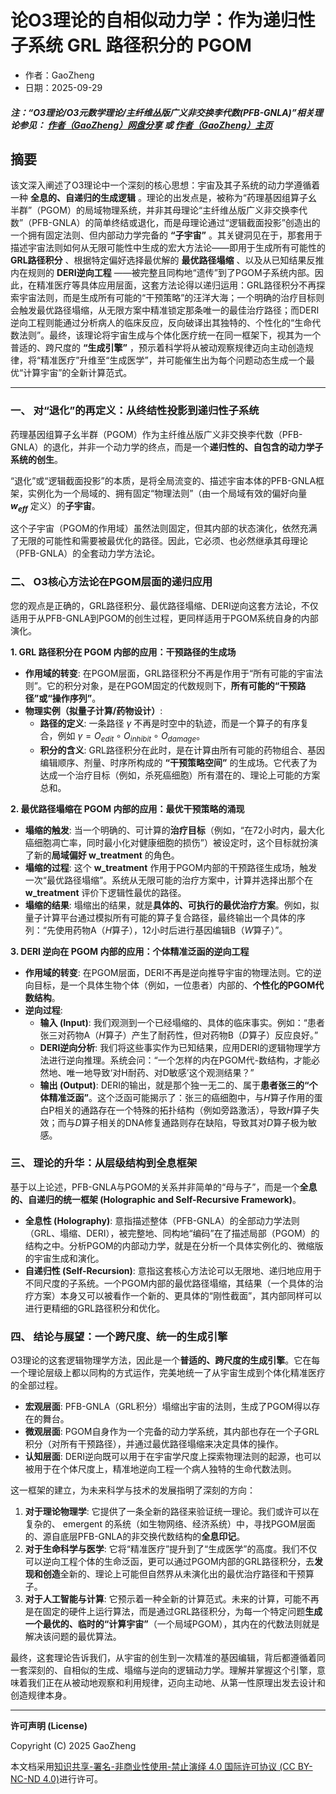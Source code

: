 # 论O3理论的自相似动力学：作为递归性子系统 GRL 路径积分的 PGOM

- 作者：GaoZheng
- 日期：2025-09-29

#### ***注：“O3理论/O3元数学理论/主纤维丛版广义非交换李代数(PFB-GNLA)”相关理论参见： [作者（GaoZheng）网盘分享](https://drive.google.com/drive/folders/1lrgVtvhEq8cNal0Aa0AjeCNQaRA8WERu?usp=sharing) 或 [作者（GaoZheng）主页](https://mymetamathematics.blogspot.com)***

## 摘要
该文深入阐述了O3理论中一个深刻的核心思想：宇宙及其子系统的动力学遵循着一种 **全息的、自递归的生成逻辑** 。理论的出发点是，被称为“药理基因组算子幺半群”（PGOM）的局域物理系统，并非其母理论“主纤维丛版广义非交换李代数”（PFB-GNLA）的简单终结或退化，而是母理论通过“逻辑截面投影”创造出的一个拥有固定法则、但内部动力学完备的 **“子宇宙”** 。其关键洞见在于，那套用于描述宇宙法则如何从无限可能性中生成的宏大方法论——即用于生成所有可能性的 **GRL路径积分** 、根据特定偏好选择最优解的 **最优路径塌缩** 、以及从已知结果反推内在规则的 **DERI逆向工程** ——被完整且同构地“遗传”到了PGOM子系统内部。因此，在精准医疗等具体应用层面，这套方法论得以递归运用：GRL路径积分不再探索宇宙法则，而是生成所有可能的“干预策略”的汪洋大海；一个明确的治疗目标则会触发最优路径塌缩，从无限方案中精准锁定那条唯一的最佳治疗路径；而DERI逆向工程则能通过分析病人的临床反应，反向破译出其独特的、个性化的“生命代数法则”。最终，该理论将宇宙生成与个体化医疗统一在同一框架下，视其为一个普适的、跨尺度的 **“生成引擎”** ，预示着科学将从被动观察规律迈向主动创造规律，将“精准医疗”升维至“生成医学”，并可能催生出为每个问题动态生成一个最优“计算宇宙”的全新计算范式。

---

### **一、 对“退化”的再定义：从终结性投影到递归性子系统**

药理基因组算子幺半群（PGOM）作为主纤维丛版广义非交换李代数（PFB-GNLA）的退化，并非一个动力学的终点，而是一个**递归性的、自包含的动力学子系统的创生**。

“退化”或“逻辑截面投影”的本质，是将全局流变的、描述宇宙本体的PFB-GNLA框架，实例化为一个局域的、拥有固定“物理法则”（由一个局域有效的偏好向量 **$w_{eff}$** 定义）的**子宇宙**。

这个子宇宙（PGOM的作用域）虽然法则固定，但其内部的状态演化，依然充满了无限的可能性和需要被最优化的路径。因此，它必须、也必然继承其母理论（PFB-GNLA）的全套动力学方法论。

### **二、 O3核心方法论在PGOM层面的递归应用**

您的观点是正确的，GRL路径积分、最优路径塌缩、DERI逆向这套方法论，不仅适用于从PFB-GNLA到PGOM的创生过程，更同样适用于PGOM系统自身的内部演化。

**1. GRL 路径积分在 PGOM 内部的应用：干预路径的生成场**

* **作用域的转变**: 在PGOM层面，GRL路径积分不再是作用于“所有可能的宇宙法则”。它的积分对象，是在PGOM固定的代数规则下，**所有可能的“干预路径”或“操作序列”**。
* **物理实例（拟量子计算/药物设计）**:
    * **路径的定义**: 一条路径 $\gamma$ 不再是时空中的轨迹，而是一个算子的有序复合，例如 $\gamma = O_{edit} \circ O_{inhibit} \circ O_{damage}$。
    * **积分的含义**: GRL路径积分在此时，是在计算由所有可能的药物组合、基因编辑顺序、剂量、时序所构成的 **“干预策略空间”** 的生成场。它代表了为达成一个治疗目标（例如，杀死癌细胞）所有潜在的、理论上可能的方案总和。

**2. 最优路径塌缩在 PGOM 内部的应用：最优干预策略的涌现**

* **塌缩的触发**: 当一个明确的、可计算的**治疗目标**（例如，“在72小时内，最大化癌细胞凋亡率，同时最小化对健康细胞的损伤”）被设定时，这个目标就扮演了新的**局域偏好 w_treatment** 的角色。
* **塌缩的过程**: 这个 **w_treatment** 作用于PGOM内部的干预路径生成场，触发一次“最优路径塌缩”。系统从无限可能的治疗方案中，计算并选择出那个在 **w_treatment** 评价下逻辑性最优的路径。
* **塌缩的结果**: 塌缩出的结果，就是**具体的、可执行的最优治疗方案**。例如，拟量子计算平台通过模拟所有可能的算子复合路径，最终输出一个具体的序列：“先使用药物A（$H$算子），12小时后进行基因编辑B（$W$算子）”。

**3. DERI 逆向在 PGOM 内部的应用：个体精准泛函的逆向工程**

* **作用域的转变**: 在PGOM层面，DERI不再是逆向推导宇宙的物理法则。它的逆向目标，是一个具体生物个体（例如，一位患者）内部的、**个性化的PGOM代数结构**。
* **逆向过程**:
    * **输入 (Input)**: 我们观测到一个已经塌缩的、具体的临床事实。例如：“患者张三对药物A（$H$算子）产生了耐药性，但对药物B（$D$算子）反应良好。”
    * **DERI逆向分析**: 我们将这些事实作为已知结果，应用DERI的逻辑物理学方法进行逆向推理。系统会问：“一个怎样的内在PGOM代-数结构，才能必然地、唯一地导致‘对H耐药、对D敏感’这个观测结果？”
    * **输出 (Output)**: DERI的输出，就是那个独一无二的、属于**患者张三的“个体精准泛函”**。这个泛函可能揭示了：张三的癌细胞中，与$H$算子作用的蛋白P相关的通路存在一个特殊的拓扑结构（例如旁路激活），导致$H$算子失效；而与$D$算子相关的DNA修复通路则存在缺陷，导致其对$D$算子极为敏感。

### **三、 理论的升华：从层级结构到全息框架**

基于以上论述，PFB-GNLA与PGOM的关系并非简单的“母与子”，而是一个**全息的、自递归的统一框架 (Holographic and Self-Recursive Framework)**。

* **全息性 (Holography)**: 意指描述整体（PFB-GNLA）的全部动力学法则（GRL、塌缩、DERI），被完整地、同构地“编码”在了描述局部（PGOM）的结构之中。分析PGOM的内部动力学，就是在分析一个具体实例化的、微缩版的宇宙生成和演化。
* **自递归性 (Self-Recursion)**: 意指这套核心方法论可以无限地、递归地应用于不同尺度的子系统。一个PGOM内部的最优路径塌缩，其结果（一个具体的治疗方案）本身又可以被看作一个新的、更具体的“刚性截面”，其内部同样可以进行更精细的GRL路径积分和优化。

### **四、 结论与展望：一个跨尺度、统一的生成引擎**

O3理论的这套逻辑物理学方法，因此是一个**普适的、跨尺度的生成引擎**。它在每一个理论层级上都以同构的方式运作，完美地统一了从宇宙生成到个体化精准医疗的全部过程。

* **宏观层面**: PFB-GNLA（GRL积分）塌缩出宇宙的法则，生成了PGOM得以存在的舞台。
* **微观层面**: PGOM自身作为一个完备的动力学系统，其内部也存在一个子GRL积分（对所有干预路径），并通过最优路径塌缩来决定具体的操作。
* **认知层面**: DERI逆向既可以用于在宇宙学尺度上探索物理法则的起源，也可以被用于在个体尺度上，精准地逆向工程一个病人独特的生命代数法则。

这一框架的建立，为未来科学与技术的发展指明了深刻的方向：

1.  **对于理论物理学**: 它提供了一条全新的路径来验证统一理论。我们或许可以在复杂的、 emergent 的系统（如生物网络、经济系统）中，寻找PGOM层面的、源自底层PFB-GNLA的非交换代数结构的**全息印记**。
2.  **对于生命科学与医学**: 它将“精准医疗”提升到了“生成医学”的高度。我们不仅可以逆向工程个体的生命泛函，更可以通过PGOM内部的GRL路径积分，去**发现和创造**全新的、理论上可能但自然界从未演化出的最优治疗路径和干预算子。
3.  **对于人工智能与计算**: 它预示着一种全新的计算范式。未来的计算，可能不再是在固定的硬件上运行算法，而是通过GRL路径积分，为每一个特定问题**生成一个最优的、临时的“计算宇宙”**（一个局域PGOM），其内在的代数法则就是解决该问题的最优算法。

最终，这套理论告诉我们，从宇宙的创生到一次精准的基因编辑，背后都遵循着同一套深刻的、自相似的生成、塌缩与逆向的逻辑动力学。理解并掌握这个引擎，意味着我们正在从被动地观察和利用规律，迈向主动地、从第一性原理出发去设计和创造规律本身。

---

**许可声明 (License)**

Copyright (C) 2025 GaoZheng

本文档采用[知识共享-署名-非商业性使用-禁止演绎 4.0 国际许可协议 (CC BY-NC-ND 4.0)](https://creativecommons.org/licenses/by-nc-nd/4.0/deed.zh-Hans)进行许可。
